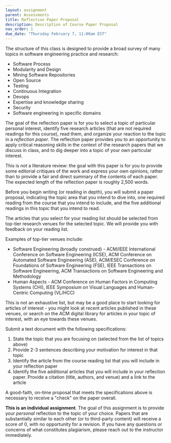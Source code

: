 ```yaml
---
layout: assignment
parent: Assessments
title: Reflection Paper Proposal
description: Description of Course Paper Proposal
nav_order: 1
due_date: "Thursday February 7, 11:00am EST"
---
```


The structure of this class is designed to provide a broad survey of many topics in software engineering practice and research:

* Software Process
* Modularity and Design
* Mining Software Repositories
* Open Source
* Testing
* Continuous Integration
* Devops
* Expertise and knowledge sharing
* Security
* Software engineering in specific domains

The goal of the reflection paper is for you to select a topic of particular personal interest, identify five research articles (that are not required readings for this course), read them, and organize your reaction to the topic in a *reflection paper*. The reflection paper provides you to an opportunity to apply critical reasoning skills in the context of the research papers that we discuss in class, and to dig deeper into a topic of your own particular interest.

This is *not* a literature review: the goal with this paper is for you to provide some editorial critiques of the work and express your own opinions, rather than to provide a fair and direct summary of the contents of each paper. The expected length of the reflection paper is roughly 2,500 words.

Before you begin writing (or reading in depth), you will submit a paper proposal, indicating the topic area that you intend to dive into, one required reading from the course that you intend to include, and the five additional readings in this topic that you intend to read.

The articles that you select for your reading list should be selected from top-tier research venues for the selected topic. We will provide you with feedback on your reading list. 

Examples of top-tier venues include:
* Software Engineering (broadly construed) - ACM/IEEE International Conference on Software Engineering (ICSE), ACM Conference on Automated Software Engineering (ASE), ACM/ESEC Conference on Foundations of Software Engineering (FSE), IEEE Transactions on Software Engineering, ACM Transactions on Software Engineering and Methodology
* Human Aspects - ACM Conference on Human Factors in Computing Systems (CHI), IEEE Symposium on Visual Languages and Human-Centric Computing (VL/HCC)

This is not an exhaustive list, but may be a good place to start looking for articles of interest - you might look at recent articles published in these venues, or search on the ACM digital library for articles in your topic of interest, with an eye towards these venues. 

Submit a text document with the following specifications:
1. State the topic that you are focusing on (selected from the list of topics above)
2. Provide 2-3 sentences describing your motivation for interest in that topic
3. Identify the article from the course reading list that you will include in your reflection paper
4. Identify the five additional articles that you will include in your reflection paper. Provide a citation (title, authors, and venue) and a link to the article

A good-faith, on-time proposal that meets the specifications above is necessary to receive a "check" on the paper overall.

**This is an individual assignment**. The goal of this assignment is to provide your *personal* reflection to the topic of your choice. Papers that are substantially similar to each other (or to third-party content) will receive a score of 0, with no opportunity for a revision. If you have any questions or concerns of what constitutes plagiarism, please reach out to the instructor immediately. 
